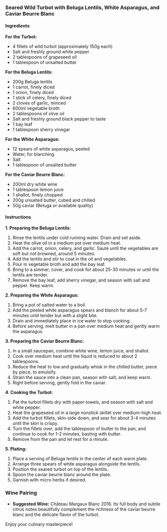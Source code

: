 ### Seared Wild Turbot with Beluga Lentils, White Asparagus, and Caviar Beurre Blanc

#### Ingredients

**For the Turbot:**
- 4 fillets of wild turbot (approximately 150g each)
- Salt and freshly ground white pepper
- 2 tablespoons of grapeseed oil
- 1 tablespoon of unsalted butter

**For the Beluga Lentils:**
- 200g Beluga lentils
- 1 carrot, finely diced
- 1 onion, finely diced
- 1 stick of celery, finely diced
- 2 cloves of garlic, minced
- 600ml vegetable broth
- 2 tablespoons of olive oil
- Salt and freshly ground black pepper to taste
- 1 bay leaf
- 1 tablespoon sherry vinegar

**For the White Asparagus:**
- 12 spears of white asparagus, peeled
- Water, for blanching
- Salt
- 1 tablespoon of unsalted butter

**For the Caviar Beurre Blanc:**
- 200ml dry white wine
- 1 tablespoon lemon juice
- 1 shallot, finely chopped
- 200g unsalted butter, cubed and chilled
- 50g caviar (Beluga or available quality)

#### Instructions

**1. Preparing the Beluga Lentils:**
   1. Rinse the lentils under cold running water. Drain and set aside.
   2. Heat the olive oil in a medium pot over medium heat.
   3. Add the carrot, onion, celery, and garlic. Sauté until the vegetables are soft but not browned, around 5 minutes.
   4. Add the lentils and stir to coat in the oil and vegetables.
   5. Pour in vegetable broth and add the bay leaf.
   6. Bring to a simmer, cover, and cook for about 25-30 minutes or until the lentils are tender.
   7. Remove the bay leaf, add sherry vinegar, and season with salt and pepper. Keep warm.

**2. Preparing the White Asparagus:**
   1. Bring a pot of salted water to a boil.
   2. Add the peeled white asparagus spears and blanch for about 5-7 minutes until tender but with a slight bite.
   3. Drain and immediately place in ice water to stop cooking.
   4. Before serving, melt butter in a pan over medium heat and gently warm the asparagus.

**3. Preparing the Caviar Beurre Blanc:**
   1. In a small saucepan, combine white wine, lemon juice, and shallot.
   2. Cook over medium heat until the liquid is reduced to about 2 tablespoons.
   3. Reduce the heat to low and gradually whisk in the chilled butter, piece by piece, to emulsify.
   4. Strain the sauce into a clean pan, season with salt, and keep warm.
   5. Right before serving, gently fold in the caviar.

**4. Cooking the Turbot:**
   1. Pat the turbot fillets dry with paper towels, and season with salt and white pepper.
   2. Heat the grapeseed oil in a large nonstick skillet over medium-high heat.
   3. Add the turbot fillets, skin-side down, and sear for about 3-4 minutes until the skin is crispy.
   4. Turn the fillets over, add the tablespoon of butter to the pan, and continue to cook for 1-2 minutes, basting with butter.
   5. Remove from the pan and let rest for a minute.

**5. Plating:**
   1. Place a serving of Beluga lentils in the center of each warm plate.
   2. Arrange three spears of white asparagus alongside the lentils.
   3. Position the seared turbot on top of the lentils.
   4. Spoon the caviar beurre blanc around the plate.
   5. Garnish with micro herbs if desired.

### Wine Pairing
- **Suggested Wine:** Château Margaux Blanc 2016. Its full body and subtle citrus notes beautifully complement the richness of the caviar beurre blanc and the delicate flavor of the turbot.

Enjoy your culinary masterpiece!